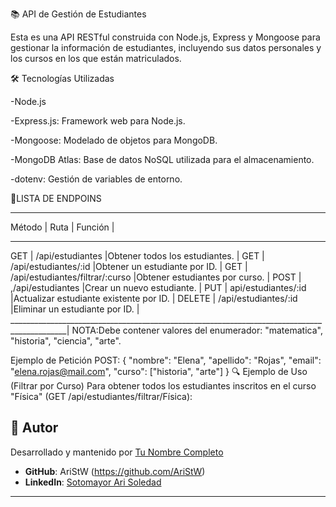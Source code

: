 📚 API de Gestión de Estudiantes

Esta es una API RESTful construida con Node.js, Express y Mongoose para gestionar la información de estudiantes, incluyendo sus datos personales y los cursos en los que están matriculados.

🛠️ Tecnologías Utilizadas

-Node.js

-Express.js: Framework web para Node.js.

-Mongoose: Modelado de objetos para MongoDB.

-MongoDB Atlas: Base de datos NoSQL utilizada para el almacenamiento.

-dotenv: Gestión de variables de entorno.

📌LISTA DE ENDPOINS
____________________________________________________________________________________________
Método  |   Ruta                            |   Función                                     |
____________________________________________________________________________________________
GET     |   /api/estudiantes                |Obtener todos los estudiantes.                 |
GET     |   /api/estudiantes/:id            |Obtener un estudiante por ID.                  |
GET     |   /api/estudiantes/filtrar/:curso |Obtener estudiantes por curso.                 |
POST    |   ,/api/estudiantes               |Crear un nuevo estudiante.                     |
PUT     |   api/estudiantes/:id             |Actualizar estudiante existente por ID.        |
DELETE  |   /api/estudiantes/:id            |Eliminar un estudiante por ID.                 |
____________________________________________________________________________________________|
NOTA:Debe contener valores del enumerador: "matematica", "historia", "ciencia", "arte".

Ejemplo de Petición POST:
{
  "nombre": "Elena",
  "apellido": "Rojas",
  "email": "elena.rojas@mail.com",
  "curso": ["historia", "arte"]
}
🔍 Ejemplo de Uso (Filtrar por Curso)
Para obtener todos los estudiantes inscritos en el curso "Física" (GET /api/estudiantes/filtrar/Física):

## 👤 Autor

Desarrollado y mantenido por [Tu Nombre Completo](enlace-a-tu-perfil-o-web)
- **GitHub**: AriStW (https://github.com/AriStW)
- **LinkedIn**: [Sotomayor Ari Soledad](www.linkedin.com/in/arisoledadsotomayor) 

---

